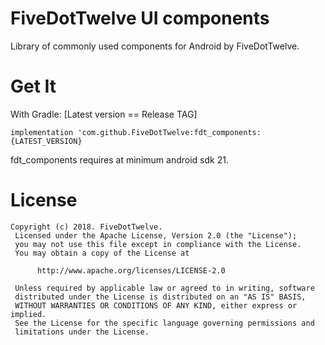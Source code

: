 # FiveDotTwelve UI components

Library of commonly used components for Android by FiveDotTwelve.

# Get It

With Gradle:
[Latest version == Release TAG]

`
implementation 'com.github.FiveDotTwelve:fdt_components:{LATEST_VERSION}
`

fdt_components requires at minimum android sdk 21.

# License

~~~~
Copyright (c) 2018. FiveDotTwelve.
 Licensed under the Apache License, Version 2.0 (the "License");
 you may not use this file except in compliance with the License.
 You may obtain a copy of the License at

      http://www.apache.org/licenses/LICENSE-2.0

 Unless required by applicable law or agreed to in writing, software
 distributed under the License is distributed on an "AS IS" BASIS,
 WITHOUT WARRANTIES OR CONDITIONS OF ANY KIND, either express or implied.
 See the License for the specific language governing permissions and
 limitations under the License.
 ~~~~
